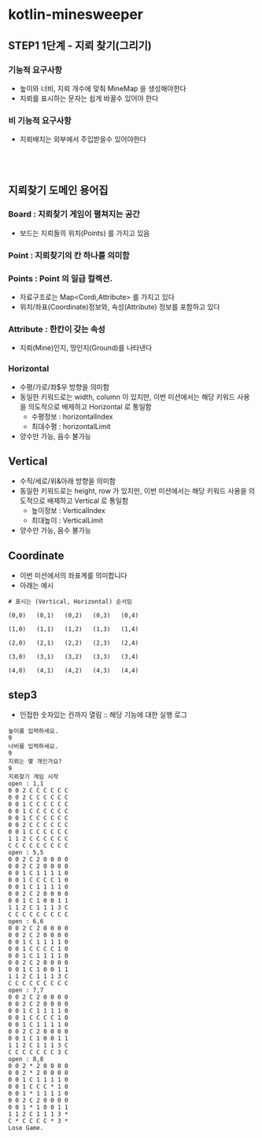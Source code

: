 # kotlin-minesweeper

## STEP1 1단계 - 지뢰 찾기(그리기)

### 기능적 요구사항
- 높이와 너비, 지뢰 개수에 맞춰 MineMap 을 생성해야한다
- 지뢰를 표시하는 문자는 쉽게 바꿀수 있어야 한다

### 비 기능적 요구사항
- 지뢰배치는 외부에서 주입받을수 있어야한다


<br><br>


## 지뢰찾기 도메인 용어집

### Board : 지뢰찾기 게임이 펼쳐지는 공간
- 보드는 지뢰들의 위치(Points) 를 가지고 있음

### Point : 지뢰찾기의 칸 하나를 의미함

### Points : Point 의 일급 컬렉션. 
- 자료구조로는 Map<Cordi,Attribute> 를 가지고 있다
- 위치/좌표(Coordinate)정보와, 속성(Attribute) 정보를 포함하고 있다

### Attribute : 한칸이 갖는 속성
- 지뢰(Mine)인지, 땅인지(Ground)를 나타낸다

### Horizontal
- 수평/가로/좌$우 방향을 의미함
- 동일한 키워드로는 width, column 이 있지만, 이번 미션에서는 해당 키워드 사용을 의도적으로 배제하고 Horizontal 로 통일함
    - 수평정보 : horizontalIndex
    - 최대수평 : horizontalLimit
- 양수만 가능, 음수 불가능

## Vertical
- 수직/세로/위&아래 방향을 의미함
- 동일한 키워드로는 height, row 가 있지만, 이번 미션에서는 해당 키워드 사용을 의도적으로 배제하고 Vertical 로 통일함
    - 높이정보 : VerticalIndex
    - 최대높이 : VerticalLimit
- 양수만 가능, 음수 불가능

## Coordinate
- 이번 미션에서의 좌표계를 의미합니다
- 아래는 예시
```text
# 표시는 (Vertical, Horizontal) 순서임

(0,0)   (0,1)   (0,2)   (0,3)   (0,4)

(1,0)   (1,1)   (1,2)   (1,3)   (1,4)

(2,0)   (2,1)   (2,2)   (2,3)   (2,4)

(3,0)   (3,1)   (3,2)   (3,3)   (3,4)

(4,0)   (4,1)   (4,2)   (4,3)   (4,4)
```

## step3
- 인접한 숫자있는 칸까지 열림 :: 해당 기능에 대한 실행 로그
```text
높이를 입력하세요.
9
너비를 입력하세요.
9
지뢰는 몇 개인가요?
9
지뢰찾기 게임 시작
open : 1,1
0 0 2 C C C C C C
0 0 2 C C C C C C
0 0 1 C C C C C C
0 0 1 C C C C C C
0 0 1 C C C C C C
0 0 2 C C C C C C
0 0 1 C C C C C C
1 1 2 C C C C C C
C C C C C C C C C
open : 5,5
0 0 2 C 2 0 0 0 0
0 0 2 C 2 0 0 0 0
0 0 1 C 1 1 1 1 0
0 0 1 C C C C 1 0
0 0 1 C 1 1 1 1 0
0 0 2 C 2 0 0 0 0
0 0 1 C 1 0 0 1 1
1 1 2 C 1 1 1 3 C
C C C C C C C C C
open : 6,6
0 0 2 C 2 0 0 0 0
0 0 2 C 2 0 0 0 0
0 0 1 C 1 1 1 1 0
0 0 1 C C C C 1 0
0 0 1 C 1 1 1 1 0
0 0 2 C 2 0 0 0 0
0 0 1 C 1 0 0 1 1
1 1 2 C 1 1 1 3 C
C C C C C C C C C
open : 7,7
0 0 2 C 2 0 0 0 0
0 0 2 C 2 0 0 0 0
0 0 1 C 1 1 1 1 0
0 0 1 C C C C 1 0
0 0 1 C 1 1 1 1 0
0 0 2 C 2 0 0 0 0
0 0 1 C 1 0 0 1 1
1 1 2 C 1 1 1 3 C
C C C C C C C 3 C
open : 8,8
0 0 2 * 2 0 0 0 0
0 0 2 * 2 0 0 0 0
0 0 1 C 1 1 1 1 0
0 0 1 C C C * 1 0
0 0 1 * 1 1 1 1 0
0 0 2 C 2 0 0 0 0
0 0 1 * 1 0 0 1 1
1 1 2 C 1 1 1 3 *
C * C C C C * 3 *
Lose Game.

```
